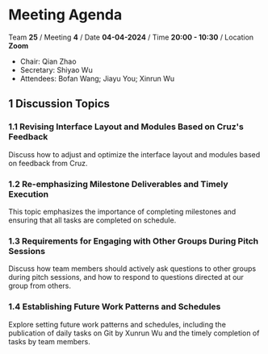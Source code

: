 # Meeting Agenda

Team **25** / Meeting **4** / Date **04-04-2024** / Time **20:00 - 10:30** / Location **Zoom**
- Chair: Qian Zhao
- Secretary: Shiyao Wu
- Attendees: Bofan Wang; Jiayu You; Xinrun Wu

## 1 Discussion Topics

### 1.1 Revising Interface Layout and Modules Based on Cruz's Feedback
Discuss how to adjust and optimize the interface layout and modules based on feedback from Cruz.

### 1.2 Re-emphasizing Milestone Deliverables and Timely Execution
This topic emphasizes the importance of completing milestones and ensuring that all tasks are completed on schedule.

### 1.3 Requirements for Engaging with Other Groups During Pitch Sessions
Discuss how team members should actively ask questions to other groups during pitch sessions, and how to respond to questions directed at our group from others.

### 1.4 Establishing Future Work Patterns and Schedules
Explore setting future work patterns and schedules, including the publication of daily tasks on Git by Xunrun Wu and the timely completion of tasks by team members.
